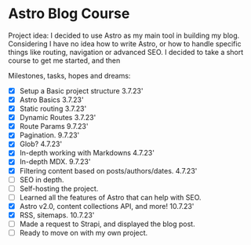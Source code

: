 # Astro Blog Course

Project idea:
I decided to use Astro as my main tool in building my blog. Considering I have no idea how to write Astro, or how to handle specific things like routing, navigation or advanced SEO. I decided to take a short course to get me started, and then

Milestones, tasks, hopes and dreams:

- [x] Setup a Basic project structure 3.7.23'
- [x] Astro Basics 3.7.23'
- [x] Static routing 3.7.23'
- [x] Dynamic Routes 3.7.23'
- [x] Route Params 9.7.23'
- [x] Pagination. 9.7.23'
- [x] Glob? 4.7.23'
- [x] In-depth working with Markdowns 4.7.23'
- [x] In-depth MDX. 9.7.23'
- [x] Filtering content based on posts/authors/dates. 4.7.23'
- [ ] SEO in depth.
- [ ] Self-hosting the project.
- [ ] Learned all the features of Astro that can help with SEO.
- [x] Astro v2.0, content collections API, and more! 10.7.23'
- [x] RSS, sitemaps. 10.7.23'
- [ ] Made a request to Strapi, and displayed the blog post.
- [ ] Ready to move on with my own project.
